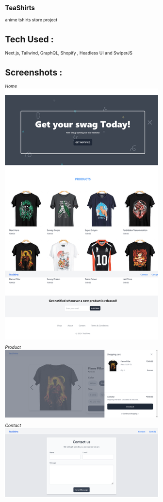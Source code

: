 ## TeaShirts

anime tshirts store project

# Tech Used :

Next.js, Tailwind, GraphQL, Shopify , Headless UI and SwiperJS

# Screenshots :

*Home*
![Home](./screenshots/homepage.png)

*Product*
![Post](./screenshots/single-product.png)

*Contact*
![Signup](./screenshots/contact-form.png)
